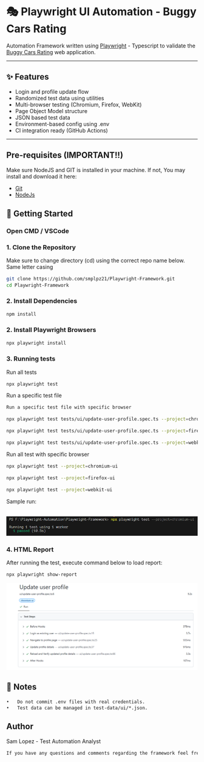 # 🎭 Playwright UI Automation - Buggy Cars Rating

Automation Framework written using [Playwright](https://playwright.dev/) - Typescript to validate the [Buggy Cars Rating](https://buggy.justtestit.org/) web application.

---

## ✨ Features

- Login and profile update flow
- Randomized test data using utilities
- Multi-browser testing (Chromium, Firefox, WebKit)
- Page Object Model structure
- JSON based test data
- Environment-based config using .env
- CI integration ready (GitHub Actions)


---
## Pre-requisites (IMPORTANT!!)
Make sure NodeJS and GIT is installed in your machine. If not,
You may install and download it here:
 - [Git](https://git-scm.com/downloads/win)
 - [NodeJs](https://nodejs.org/en)

## 🚀 Getting Started
### Open CMD / VSCode

### 1. Clone the Repository
Make sure to change directory (cd) using the correct repo name below. Same letter casing 
```bash
git clone https://github.com/smplpz21/Playwright-Framework.git
cd Playwright-Framework
```
### 2. Install Dependencies
```bash
npm install
```
### 2. Install Playwright Browsers
```bash
npx playwright install
```
### 3. Running tests
Run all tests
```bash
npx playwright test
```
Run a specific test file
```bash
Run a specific test file with specific browser
```
```bash
npx playwright test tests/ui/update-user-profile.spec.ts --project=chromium-ui
```
```bash
npx playwright test tests/ui/update-user-profile.spec.ts --project=firefox-ui
```
```bash
npx playwright test tests/ui/update-user-profile.spec.ts --project=webkit-ui
```
Run all test with specific browser
```bash
npx playwright test --project=chromium-ui
```
```bash
npx playwright test --project=firefox-ui
```
```bash
npx playwright test --project=webkit-ui
```
Sample run: 

![result](images/result-chrome.PNG)

### 4. HTML Report
After running the test, execute command below to load report:
```bash
npx playwright show-report
```
![result](images/html-report1.PNG)

## 📌 Notes
	•	Do not commit .env files with real credentials.
	•	Test data can be managed in test-data/ui/*.json.

## Author
Sam Lopez - Test Automation Analyst
```bash
If you have any questions and comments regarding the framework feel free to reach out! Happy coding :)
```
